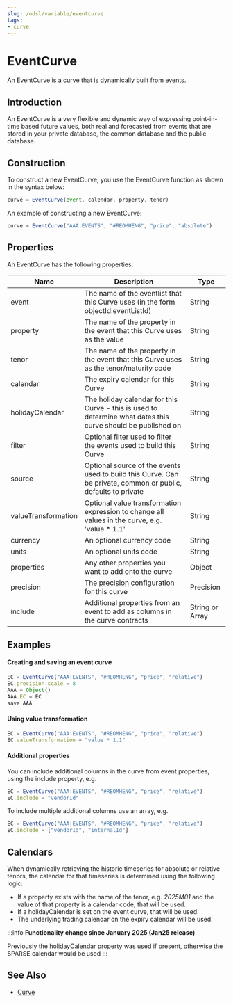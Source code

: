 ```yaml
---
slug: /odsl/variable/eventcurve
tags:
- curve
---
```

EventCurve
=====

An EventCurve is a curve that is dynamically built from events.

## Introduction

An EventCurve is a very flexible and dynamic way of expressing point-in-time based future values, both real and forecasted from events that are stored in your private database, the common database and the public database.

## Construction

To construct a new EventCurve, you use the EventCurve function as shown in the syntax below:
```js
curve = EventCurve(event, calendar, property, tenor)
```
An example of constructing a new EventCurve:
```js
curve = EventCurve("AAA:EVENTS", "#REOMHENG", "price", "absolute")
```

## Properties

An EventCurve has the following properties:

|**Name**|**Description**|**Type**|
|-|-|-|
|event|The name of the eventlist that this Curve uses (in the form objectId:eventListId)|String|
|property|The name of the property in the event that this Curve uses as the value|String|
|tenor|The name of the property in the event that this Curve uses as the tenor/maturity code|String|
|calendar|The expiry calendar for this Curve|String|
|holidayCalendar|The holiday calendar for this Curve - this is used to determine what dates this curve should be published on|String|
|filter|Optional filter used to filter the events used to build this Curve|String|
|source|Optional source of the events used to build this Curve. Can be private, common or public, defaults to private|String|
|valueTransformation|Optional value transformation expression to change all values in the curve, e.g. 'value * 1.1'|String|
|currency|An optional currency code|String|
|units|An optional units code|String|
|properties|Any other properties you want to add onto the curve|Object|
|precision|The [precision](/docs/kb/precision#data-precision-settings) configuration for this curve|Precision|
|include|Additional properties from an event to add as columns in the curve contracts|String or Array| 

## Examples

#### Creating and saving an event curve
```js
EC = EventCurve("AAA:EVENTS", "#REOMHENG", "price", "relative")
EC.precision.scale = 8
AAA = Object()
AAA.EC = EC
save AAA
```

#### Using value transformation
```js
EC = EventCurve("AAA:EVENTS", "#REOMHENG", "price", "relative")
EC.valueTransformation = "value * 1.1"
```

#### Additional properties
You can include additional columns in the curve from event properties, using the include property, e.g.

```js
EC = EventCurve("AAA:EVENTS", "#REOMHENG", "price", "relative")
EC.include = "vendorId"
```

To include multiple additional columns use an array, e.g.

```js
EC = EventCurve("AAA:EVENTS", "#REOMHENG", "price", "relative")
EC.include = ["vendorId", "internalId"]
```

## Calendars
When dynamically retrieving the historic timeseries for absolute or relative tenors, the calendar for that timeseries is determined using the following logic:

* If a property exists with the name of the tenor, e.g. *2025M01* and the value of that property is a calendar code, that will be used.
* If a holidayCalendar is set on the event curve, that will be used.
* The underlying trading calendar on the expiry calendar will be used.

:::info
**Functionality change since January 2025 (Jan25 release)**

Previously the holidayCalendar property was used if present, otherwise the SPARSE calendar would be used
:::


## See Also
* [Curve](curve)